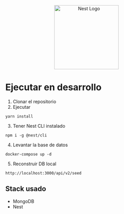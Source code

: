 <p align="center">
  <a href="http://nestjs.com/" target="blank"><img src="https://nestjs.com/img/logo-small.svg" width="200" alt="Nest Logo" /></a>
</p>

# Ejecutar en desarrollo

1. Clonar el repositorio
2. Ejecutar 
```
yarn install
```
3. Tener Nest CLI instalado
```
npm i -g @nest/cli
```

4. Levantar la base de datos
```
docker-compose up -d
```

5. Reconstruir DB local
```
http://localhost:3000/api/v2/seed
```

## Stack usado
* MongoDB
* Nest
